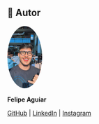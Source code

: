 ## 👤 Autor

<div align="left">
  <img src="https://github.com/ItaloRochaj/ebook-IA/blob/main/IMG_0774.JPG" alt="Italo Rocha" style="border-radius: 50%; margin-right: 10px;" width="80"/>
</div>

**Felipe Aguiar**

[GitHub](https://github.com/ItaloRochaj) | [LinkedIn](https://www.linkedin.com/in/italorochaj/) | [Instagram](https://www.instagram.com/italocodes/?next=%2Fitalorochaj%2F)

